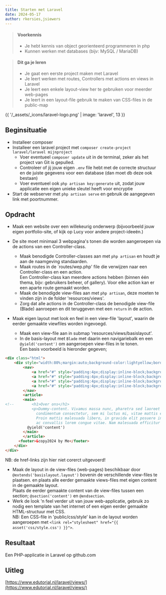 ```yaml
---
title: Starten met Laravel
date: 2024-05-17
author: rkersies,jsiewers
---
```


> #### Voorkennis
> * Je hebt kennis van object georienteerd programmeren in php
> * Kunnen werken met databases (bijv: MySQL / MariaDB)

> #### Dit ga je leren
> * Je gaat een eerste project maken met Laravel
> * Je leert werken met routes, Controllers met actions en views in Laravel
> * Je leert een enkele layout-view her te gebruiken voor meerder web-pages
> * Je leert in een layout-file gebruik te maken van CSS-files in de public-map

{{ '/_assets/_icons/laravel-logo.png'  | image: 'laravel', 13 }}

## Beginsituatie
* Installeer composer
* Installeer een laravel project met `composer create-project laravel/laravel mijnproject`
  * Voer eventueel `composer update` uit in de terminal, zeker als het project van Git is gepulled.
  * Controleer of jij jouw eigen `.env` file hebt met de correcte structuur en de juiste gegevens voor een database (dan moet db deze ook bestaan)
  * Voer eventueel ook `php artisan key:generate` uit, zodat jouw applicatie een eigen unieke sleutel heeft voor encryptie
* Start de webserver met `php artisan serve` en gebruik de aangegeven link met poortnummer. 

##  Opdracht
* Maak een website over een willekeurig onderwerp (bijvoorbeeld jouw eigen portfolio-site, of kijk op Lucy voor andere project-ideeën.)

* De site moet minimaal 3 webpagina's tonen die worden aangeroepen via de actions van een Controller-class.
  * Maak benodigde Controller-classes aan met `php artisan` en houdt je aan de naamgeving standaarden.
  * Maak routes in de `routes/wep.php' file die verwijzen naar een Controller-class en een action.<br>
  Een Controller-class kan meerdere actions hebben (binnen één thema, bijv: gebruikers beheer, of gallery). Voor elke action kan er een aparte route gemaakt worden.
  * Maak de benodigde view-files aan met `php artisan`, deze moeten te vinden zijn in de folder 'resources/views'.
  * Zorg dat alle actions in de Controller-class de benodigde view-file (Blade) aanroepen en dit teruggeven met een `return` in de action.
    

* Maak eigen layout met look en feel in een view-file 'layout', waarin de eerder gemaakte viewfiles worden ingevoegd.
  * Maak een view-file aan in submap 'resources/views/basislayout'. 
  * In de basis-layout met `Blade` met daarin een navigariebalk en een `@yield('content')` om aangeroepen view-files in te tonen.<br>
  Een basis voorbeeld is hieronder gegeven;
```html
<div class="html">
    <div style="width:80%;margin:auto;background-color:lightyellow;border-radius:8px;padding:8px;">
        <nav>
            <a href="#" style="padding:4px;display:inline-block;background-color:yellow">Home</a>
            <a href="#" style="padding:4px;display:inline-block;background-color:lightgreen">Over ons</a>
            <a href="#" style="padding:4px;display:inline-block;background-color:yellow">Contact</a>
            <a href="#" style="padding:4px;display:inline-block;background-color:yellow">Producten</a>
        </nav>
        <article>
        <main>
<!--        <h1>Over ons</h1>
            <p>Dummy-content. Vivamus massa nunc, pharetra sed laoreet eu, iaculis ut tortor. Fusce molestie, metus ut
              condimentum consectetur, sem mi luctus mi, vitae mattis eros ipsum sodales lorem. 
              Proin mattis malesuada libero, in gravida elit posuere in. Praesent viverra viverra libero, 
              ac convallis lorem congue vitae. Nam malesuada efficitur libero in tincidunt. </p>-->
          @yield('content')
        </main>
        </article>
      <footer>&copy2024 by Me</footer>
    </div>
</div>
```
NB: de href-links zijn hier niet corerct uitgevoerd!

  * Maak de layout in de view-files (web-pages) beschikbaar door `@extends('basislayout.layout')` bovenin de verschillende view-files te plaatsen. en plaats alle eerder gemaakte views-files met eigen content in de gemaakte layout.<br>
    Plaats de eerder gemaakte content van de view-files tussen een section; `@section('content')` en `@endsection`.
  * Werk de look 'n feel verder uit van jouw web-applicatie, gebruik zo nodig een template van het internet of een eigen eerder gemaakte HTML-structuur met CSS.<br>
    NB: Een CSS-file in 'public/css/style' kan in de layout worden aangeroepen met `<link rel="stylesheet" href="{{ asset('css/style.css') }}">`.


## Resultaat
Een PHP-applicatie in Laravel op github.com


## Uitleg
[https://www.edutorial.nl/laravel/views/](https://www.edutorial.nl/laravel/views/)
